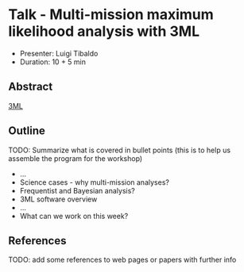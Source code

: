 # Talk - Multi-mission maximum likelihood analysis with 3ML

* Presenter: Luigi Tibaldo
* Duration: 10 + 5 min

## Abstract

[3ML](https://threeml.stanford.edu)

## Outline

TODO: Summarize what is covered in bullet points
(this is to help us assemble the program for the workshop)

* ...
* Science cases - why multi-mission analyses?
* Frequentist and Bayesian analysis?
* 3ML software overview
* ...
* What can we work on this week?

## References

TODO: add some references to web pages or papers with further info
